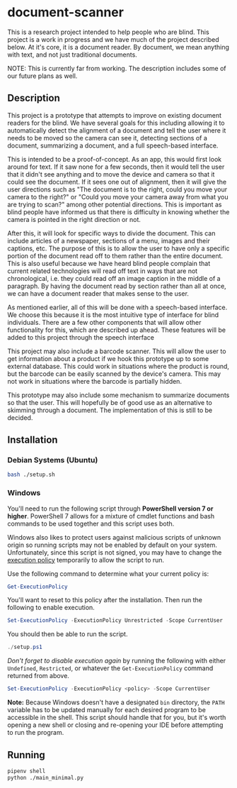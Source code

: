 # document-scanner

This is a research project intended to help people who are blind. This project is a work in progress and we have much of the project described below. At it's core, it is a document reader. By document, we mean anything with text, and not just traditional documents.

NOTE: This is currently far from working. The description includes some of our future plans as well.

## Description

This project is a prototype that attempts to improve on existing document readers for the blind. We have several goals for this including allowing it to automatically detect the alignment of a document and tell the user where it needs to be moved so the camera can see it, detecting sections of a document, summarizing a document, and a full speech-based interface.

This is intended to be a proof-of-concept. As an app, this would first look around for text. If it saw none for a few seconds, then it would tell the user that it didn't see anything and to move the device and camera so that it could see the document. If it sees one out of alignment, then it will give the user directions such as "The document is to the right, could you move your camera to the right?" or "Could you move your camera away from what you are trying to scan?" among other potential directions. This is important as blind people have informed us that there is difficulty in knowing whether the camera is pointed in the right direction or not.

After this, it will look for specific ways to divide the document. This can include articles of a newspaper, sections of a menu, images and their captions, etc. The purpose of this is to allow the user to have only a specific portion of the document read off to them rather than the entire document. This is also useful because we have heard blind people complain that current related technologies will read off text in ways that are not chronological, i.e. they could read off an image caption in the middle of a paragraph. By having the document read by section rather than all at once, we can have a document reader that makes sense to the user.

As mentioned earlier, all of this will be done with a speech-based interface. We choose this because it is the most intuitive type of interface for blind individuals. There are a few other components that will allow other functionality for this, which are described up ahead. These features will be added to this project through the speech interface

This project may also include a barcode scanner. This will allow the user to get information about a product if we hook this prototype up to some external database. This could work in situations where the product is round, but the barcode can be easily scanned by the device's camera. This may not work in situations where the barcode is partially hidden.

This prototype may also include some mechanism to summarize documents so that the user. This will hopefully be of good use as an alternative to skimming through a document. The implementation of this is still to be decided.

## Installation

### Debian Systems (Ubuntu)

```bash
bash ./setup.sh
```

### Windows

You'll need to run the following script through **PowerShell version 7 or higher**.
PowerShell 7 allows for a mixture of cmdlet functions and bash commands to be used together and this script uses both.

Windows also likes to protect users against malicious scripts of unknown origin so running scripts may not be enabled by default on your system.
Unfortunately, since this script is not signed, you may have to change the [execution policy](https://docs.microsoft.com/en-us/powershell/module/microsoft.powershell.core/about/about_execution_policies?view=powershell-7.1) temporarily to allow the script to run.

Use the following command to determine what your current policy is:

```powershell
Get-ExecutionPolicy
```

You'll want to reset to this policy after the installation.
Then run the following to enable execution.

```powershell
Set-ExecutionPolicy -ExecutionPolicy Unrestricted -Scope CurrentUser
```

You should then be able to run the script.

```powershell
./setup.ps1
```

_Don't forget to disable execution again_ by running the following with either `Undefined`, `Restricted`, or whatever the `Get-ExecutionPolicy` command returned from above.

```powershell
Set-ExecutionPolicy -ExecutionPolicy <policy> -Scope CurrentUser
```

**Note:** Because Windows doesn't have a designated `bin` directory, the `PATH` variable has to be updated manually for each desired program to be accessible in the shell.
This script should handle that for you, but it's worth opening a new shell or closing and re-opening your IDE before attempting to run the program.

## Running

```bash
pipenv shell
python ./main_minimal.py
```
